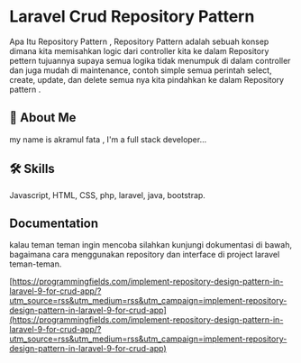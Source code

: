 
# Laravel Crud Repository Pattern

Apa Itu Repository Pattern , Repository Pattern adalah sebuah konsep dimana kita memisahkan logic dari controller kita ke dalam Repository pettern tujuannya supaya semua logika tidak menumpuk di dalam controller dan juga mudah di maintenance, contoh simple semua perintah select, create, update, dan delete semua nya kita pindahkan ke dalam Repository pattern . 





## 🚀 About Me
my name is akramul fata , I'm a full stack developer...


## 🛠 Skills
Javascript, HTML, CSS, php, laravel, java, bootstrap.




## Documentation
kalau teman teman ingin mencoba silahkan kunjungi dokumentasi di bawah, bagaimana cara menggunakan repository dan interface di project laravel teman-teman.

[https://programmingfields.com/implement-repository-design-pattern-in-laravel-9-for-crud-app/?utm_source=rss&utm_medium=rss&utm_campaign=implement-repository-design-pattern-in-laravel-9-for-crud-app](https://programmingfields.com/implement-repository-design-pattern-in-laravel-9-for-crud-app/?utm_source=rss&utm_medium=rss&utm_campaign=implement-repository-design-pattern-in-laravel-9-for-crud-app)


